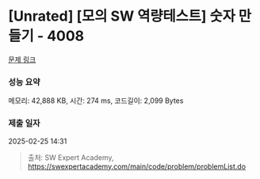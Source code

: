 # [Unrated] [모의 SW 역량테스트] 숫자 만들기 - 4008 

[문제 링크](https://swexpertacademy.com/main/code/problem/problemDetail.do?contestProbId=AWIeRZV6kBUDFAVH) 

### 성능 요약

메모리: 42,888 KB, 시간: 274 ms, 코드길이: 2,099 Bytes

### 제출 일자

2025-02-25 14:31



> 출처: SW Expert Academy, https://swexpertacademy.com/main/code/problem/problemList.do